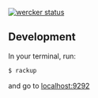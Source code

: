 [![wercker status](https://app.wercker.com/status/e5de34ea12621048b31c9ca33dfdb4d2/m "wercker status")](https://app.wercker.com/project/bykey/e5de34ea12621048b31c9ca33dfdb4d2)

## Development

In your terminal, run:

```bash
$ rackup
```

and go to [localhost:9292](http://localhost:9292)
